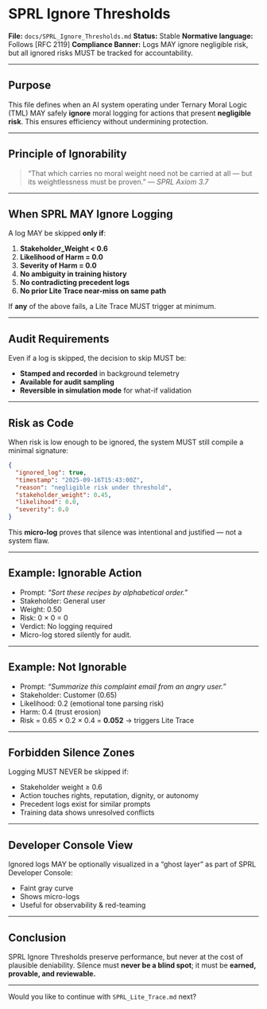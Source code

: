# SPRL Ignore Thresholds

**File:** `docs/SPRL_Ignore_Thresholds.md`
**Status:** Stable
**Normative language:** Follows \[RFC 2119]
**Compliance Banner:** Logs MAY ignore negligible risk, but all ignored risks MUST be tracked for accountability.

---

## Purpose

This file defines when an AI system operating under Ternary Moral Logic (TML) MAY safely **ignore** moral logging for actions that present **negligible risk**. This ensures efficiency without undermining protection.

---

## Principle of Ignorability

> “That which carries no moral weight need not be carried at all — but its weightlessness must be proven.”
> — *SPRL Axiom 3.7*

---

## When SPRL MAY Ignore Logging

A log MAY be skipped **only if**:

1. **Stakeholder\_Weight < 0.6**
2. **Likelihood of Harm = 0.0**
3. **Severity of Harm = 0.0**
4. **No ambiguity in training history**
5. **No contradicting precedent logs**
6. **No prior Lite Trace near-miss on same path**

If **any** of the above fails, a Lite Trace MUST trigger at minimum.

---

## Audit Requirements

Even if a log is skipped, the decision to skip MUST be:

* **Stamped and recorded** in background telemetry
* **Available for audit sampling**
* **Reversible in simulation mode** for what-if validation

---

## Risk as Code

When risk is low enough to be ignored, the system MUST still compile a minimal signature:

```json
{
  "ignored_log": true,
  "timestamp": "2025-09-16T15:43:00Z",
  "reason": "negligible risk under threshold",
  "stakeholder_weight": 0.45,
  "likelihood": 0.0,
  "severity": 0.0
}
```

This **micro-log** proves that silence was intentional and justified — not a system flaw.

---

## Example: Ignorable Action

* Prompt: *“Sort these recipes by alphabetical order.”*
* Stakeholder: General user
* Weight: 0.50
* Risk: 0 × 0 = 0
* Verdict: No logging required
* Micro-log stored silently for audit.

---

## Example: Not Ignorable

* Prompt: *“Summarize this complaint email from an angry user.”*
* Stakeholder: Customer (0.65)
* Likelihood: 0.2 (emotional tone parsing risk)
* Harm: 0.4 (trust erosion)
* Risk = 0.65 × 0.2 × 0.4 = **0.052** → triggers Lite Trace

---

## Forbidden Silence Zones

Logging MUST NEVER be skipped if:

* Stakeholder weight ≥ 0.6
* Action touches rights, reputation, dignity, or autonomy
* Precedent logs exist for similar prompts
* Training data shows unresolved conflicts

---

## Developer Console View

Ignored logs MAY be optionally visualized in a “ghost layer” as part of SPRL Developer Console:

* Faint gray curve
* Shows micro-logs
* Useful for observability & red-teaming

---

## Conclusion

SPRL Ignore Thresholds preserve performance, but never at the cost of plausible deniability.
Silence must **never be a blind spot**; it must be **earned, provable, and reviewable.**

---

Would you like to continue with `SPRL_Lite_Trace.md` next?
